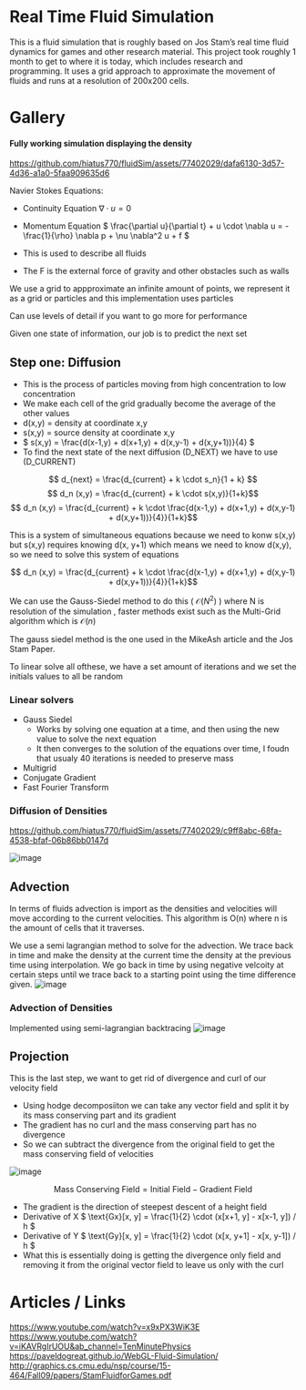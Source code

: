 # Real Time Fluid Simulation

This is a fluid simulation that is roughly based on Jos Stam’s real time fluid dynamics for games and other research material. This project took roughly 1 month to get to where it is today, which includes research and programming. It uses a grid approach to approximate the movement of fluids and runs at a resolution of 200x200 cells. 

# Gallery

#### Fully working simulation displaying the density 
https://github.com/hiatus770/fluidSim/assets/77402029/dafa6130-3d57-4d36-a1a0-5faa909635d6


Navier Stokes Equations: 
- Continuity Equation
$` \nabla \cdot u = 0 `$
- Momentum Equation
$` \frac{\partial u}{\partial t} + u \cdot \nabla u = -\frac{1}{\rho} \nabla p + \nu \nabla^2 u + f `$

- This is used to describe all fluids 
- The F is the external force of gravity and other obstacles such as walls 

We use a grid to appproximate an infinite amount of points, we represent it as a grid or particles and this implementation uses particles

Can use levels of detail if you want to go more for performance

Given one state of information, our job is to predict the next set 

## Step one: Diffusion
- This is the process of particles moving from high concentration to low concentration
- We make each cell of the grid gradually become the average of the other values
- d(x,y) = density at coordinate x,y
- s(x,y) = source density at coordinate x,y
- $` s(x,y) = \frac{d(x-1,y) + d(x+1,y) + d(x,y-1) + d(x,y+1))}{4} `$
- To find the next state of the next diffusion (D_NEXT) we have to use (D_CURRENT)

$$ d_{next} = \frac{d_{current} + k \cdot s_n}{1 + k} $$
$$ d_n (x,y) = \frac{d_{current} + k \cdot s(x,y)}{1+k}$$
$$ d_n (x,y) = \frac{d_{current} + k \cdot \frac{d(x-1,y) + d(x+1,y) + d(x,y-1) + d(x,y+1))}{4}}{1+k}$$

This is a system of simultaneous equations because we need to konw s(x,y) but s(x,y) requires knowing d(x, y+1) which means we need to know d(x,y), so we need to solve this system of equations

$$ d_n (x,y) = \frac{d_{current} + k \cdot \frac{d(x-1,y) + d(x+1,y) + d(x,y-1) + d(x,y+1))}{4}}{1+k}$$

We can use the Gauss-Siedel method to do this ( $` \mathcal O(N^2) `$  ) where N is resolution of the simulation , faster methods exist such as the Multi-Grid algorithm which is $` \mathcal O(n) `$ 

The gauss siedel method is the one used in the MikeAsh article and the Jos Stam Paper. 

To linear solve all ofthese, we have a set amount of iterations and we set the initials values to all be random 

### Linear solvers
- Gauss Siedel
    - Works by solving one equation at a time, and then using the new value to solve the next equation
    - It then converges to the solution of the equations over time, I foudn that usualy 40 iterations is needed to preserve mass 
- Multigrid 
- Conjugate Gradient
- Fast Fourier Transform


### Diffusion of Densities

https://github.com/hiatus770/fluidSim/assets/77402029/c9ff8abc-68fa-4538-bfaf-06b86bb0147d

![image](https://github.com/hiatus770/fluidSim/assets/77402029/0ec39728-da2f-4df9-9da3-b948d1268173)



## Advection
In terms of fluids advection is import as the densities and velocities will move according to the current velocities. This algorithm is O(n) where n is the amount of cells that it traverses. 

We use a semi lagrangian method to solve for the advection. We trace back in time and make the density at the current time the density at the previous time using interpolation. 
We go back in time by using negative velcoity at certain steps until we trace back to a starting point using the time difference given. 
![image](https://github.com/hiatus770/fluidSim/assets/77402029/2c45891c-ae41-411d-af63-7d318c1b1560)

### Advection of Densities
Implemented using semi-lagrangian backtracing 
![image](https://github.com/hiatus770/fluidSim/assets/77402029/f1969843-e7bd-4296-baf9-dbb8646f9f7e)

## Projection

This is the last step, we want to get rid of divergence and curl of our velocity field
- Using hodge decomposiiton we can take any vector  field and split it by its mass conserving part and its gradient 
- The gradient has no curl and the mass conserving part has no divergence
- So we can subtract the divergence from the original field to get the mass conserving field of velocities

![image](https://github.com/hiatus770/fluidSim/assets/77402029/6932861c-997d-4c0c-87f8-774dfff497ec)


$$ \text{Mass Conserving Field} = \text{Initial Field} - \text{Gradient Field}$$ 
- The gradient is the direction of steepest descent of a height field 
- Derivative of X $` \text{Gx}[x, y] = \frac{1}{2} \cdot (x[x+1, y] - x[x-1, y]) / h `$ 
- Derivative of Y $` \text{Gy}[x, y] = \frac{1}{2} \cdot (x[x, y+1] - x[x, y-1]) / h `$
- What this is essentially doing is getting the divergence only field and removing it from the original vector field to leave us only with the curl

# Articles / Links
https://www.youtube.com/watch?v=x9xPX3WiK3E
https://www.youtube.com/watch?v=iKAVRgIrUOU&ab_channel=TenMinutePhysics
https://paveldogreat.github.io/WebGL-Fluid-Simulation/
http://graphics.cs.cmu.edu/nsp/course/15-464/Fall09/papers/StamFluidforGames.pdf
